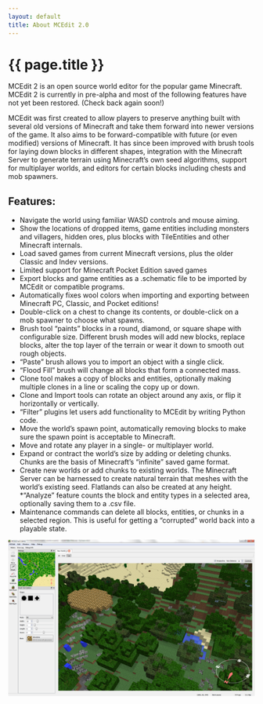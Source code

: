```yaml
---
layout: default
title: About MCEdit 2.0
---
```


# {{ page.title }}

MCEdit 2 is an open source world editor for the popular game Minecraft. MCEdit 2 is currently in pre-alpha and most
of the following features have not yet been restored. (Check back again soon!)

MCEdit was first created to allow players to
preserve anything built with several old versions of Minecraft and take them forward into newer versions of the game. It also aims to be forward-compatible with future (or even modified) versions of Minecraft. It has since been improved with brush tools for laying down blocks in different shapes, integration with the Minecraft Server to generate terrain using Minecraft’s own seed algorithms, support for multiplayer worlds, and editors for certain blocks including chests and mob spawners.

## Features:

* Navigate the world using familiar WASD controls and mouse aiming.
* Show the locations of dropped items, game entities including monsters and villagers, hidden ores, plus blocks with TileEntities and other Minecraft internals.
* Load saved games from current Minecraft versions, plus the older Classic and Indev versions.
* Limited support for Minecraft Pocket Edition saved games
* Export blocks and game entities as a .schematic file to be imported by MCEdit or compatible programs.
* Automatically fixes wool colors when importing and exporting between Minecraft PC, Classic, and Pocket editions!
* Double-click on a chest to change its contents, or double-click on a mob spawner to choose what spawns.
* Brush tool “paints” blocks in a round, diamond, or square shape with configurable size. Different brush modes will add new blocks, replace blocks, alter the top layer of the terrain or wear it down to smooth out rough objects.
* “Paste” brush allows you to import an object with a single click.
* “Flood Fill” brush will change all blocks that form a connected mass.
* Clone tool makes a copy of blocks and entities, optionally making multiple clones in a line or scaling the copy up or down.
* Clone and Import tools can rotate an object around any axis, or flip it horizontally or vertically.
* “Filter” plugins let users add functionality to MCEdit by writing Python code.
* Move the world’s spawn point, automatically removing blocks to make sure the spawn point is acceptable to Minecraft.
* Move and rotate any player in a single- or multiplayer world.
* Expand or contract the world’s size by adding or deleting chunks. Chunks are the basis of Minecraft’s “infinite” saved game format.
* Create new worlds or add chunks to existing worlds. The Minecraft Server can be harnessed to create natural terrain that meshes with the world’s existing seed. Flatlands can also be created at any height.
*“Analyze” feature counts the block and entity types in a selected area, optionally saving them to a .csv file.
* Maintenance commands can delete all blocks, entities, or chunks in a selected region. This is useful for getting a “corrupted” world back into a playable state.

<a href="#" class="thumbnail">
    <img src="/images/screenshots/techdemo.png" alt="...">
</a>


